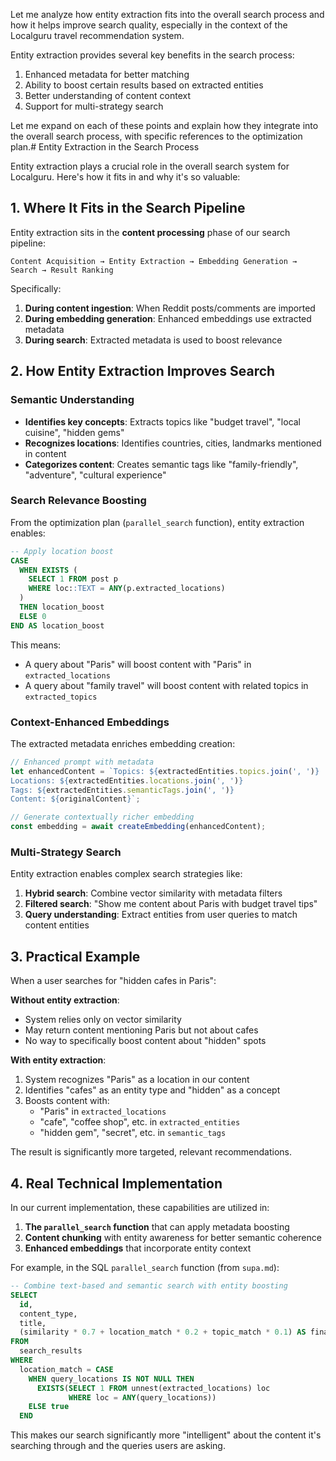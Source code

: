 <think>Let me analyze how entity extraction fits into the overall search process and how it helps improve search quality, especially in the context of the Localguru travel recommendation system.

Entity extraction provides several key benefits in the search process:

1. Enhanced metadata for better matching
2. Ability to boost certain results based on extracted entities
3. Better understanding of content context
4. Support for multi-strategy search

Let me expand on each of these points and explain how they integrate into the overall search process, with specific references to the optimization plan.</think># Entity Extraction in the Search Process

Entity extraction plays a crucial role in the overall search system for Localguru. Here's how it fits in and why it's so valuable:

## 1. Where It Fits in the Search Pipeline

Entity extraction sits in the **content processing** phase of our search pipeline:

```
Content Acquisition → Entity Extraction → Embedding Generation → Search → Result Ranking
```

Specifically:
1. **During content ingestion**: When Reddit posts/comments are imported
2. **During embedding generation**: Enhanced embeddings use extracted metadata
3. **During search**: Extracted metadata is used to boost relevance

## 2. How Entity Extraction Improves Search

### Semantic Understanding
- **Identifies key concepts**: Extracts topics like "budget travel", "local cuisine", "hidden gems"
- **Recognizes locations**: Identifies countries, cities, landmarks mentioned in content
- **Categorizes content**: Creates semantic tags like "family-friendly", "adventure", "cultural experience"

### Search Relevance Boosting
From the optimization plan (`parallel_search` function), entity extraction enables:

```sql
-- Apply location boost
CASE 
  WHEN EXISTS (
    SELECT 1 FROM post p
    WHERE loc::TEXT = ANY(p.extracted_locations)
  )
  THEN location_boost
  ELSE 0
END AS location_boost
```

This means:
- A query about "Paris" will boost content with "Paris" in `extracted_locations`
- A query about "family travel" will boost content with related topics in `extracted_topics`

### Context-Enhanced Embeddings
The extracted metadata enriches embedding creation:

```typescript
// Enhanced prompt with metadata
let enhancedContent = `Topics: ${extractedEntities.topics.join(', ')}
Locations: ${extractedEntities.locations.join(', ')}
Tags: ${extractedEntities.semanticTags.join(', ')}
Content: ${originalContent}`;

// Generate contextually richer embedding
const embedding = await createEmbedding(enhancedContent);
```

### Multi-Strategy Search
Entity extraction enables complex search strategies like:

1. **Hybrid search**: Combine vector similarity with metadata filters
2. **Filtered search**: "Show me content about Paris with budget travel tips"
3. **Query understanding**: Extract entities from user queries to match content entities

## 3. Practical Example

When a user searches for "hidden cafes in Paris":

**Without entity extraction**:
- System relies only on vector similarity
- May return content mentioning Paris but not about cafes
- No way to specifically boost content about "hidden" spots

**With entity extraction**:
1. System recognizes "Paris" as a location in our content
2. Identifies "cafes" as an entity type and "hidden" as a concept
3. Boosts content with:
   - "Paris" in `extracted_locations`
   - "cafe", "coffee shop", etc. in `extracted_entities`
   - "hidden gem", "secret", etc. in `semantic_tags`

The result is significantly more targeted, relevant recommendations.

## 4. Real Technical Implementation

In our current implementation, these capabilities are utilized in:

1. **The `parallel_search` function** that can apply metadata boosting
2. **Content chunking** with entity awareness for better semantic coherence
3. **Enhanced embeddings** that incorporate entity context

For example, in the SQL `parallel_search` function (from `supa.md`):

```sql
-- Combine text-based and semantic search with entity boosting
SELECT
  id,
  content_type,
  title,
  (similarity * 0.7 + location_match * 0.2 + topic_match * 0.1) AS final_score
FROM
  search_results
WHERE
  location_match = CASE
    WHEN query_locations IS NOT NULL THEN
      EXISTS(SELECT 1 FROM unnest(extracted_locations) loc
             WHERE loc = ANY(query_locations))
    ELSE true
  END
```

This makes our search significantly more "intelligent" about the content it's searching through and the queries users are asking.
